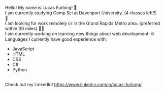  Hello! My name is Lucas Furlong! 👋
<br />I am currently studying Comp Sci at Davenport University. (4 classes left!!) 📖
<br />I am looking for work remotely or in the Grand Rapids Metro area. (preferred within 30 miles) 👨‍💼
<br />I am currently working on learning new things about web development! 🌐
<br />Languages I currently have good experience with: 
- JavaScript
- HTML
- CSS
- C#
- Python

<br />Check out my LinkedIn! https://www.linkedin.com/in/lucas-furlong/
